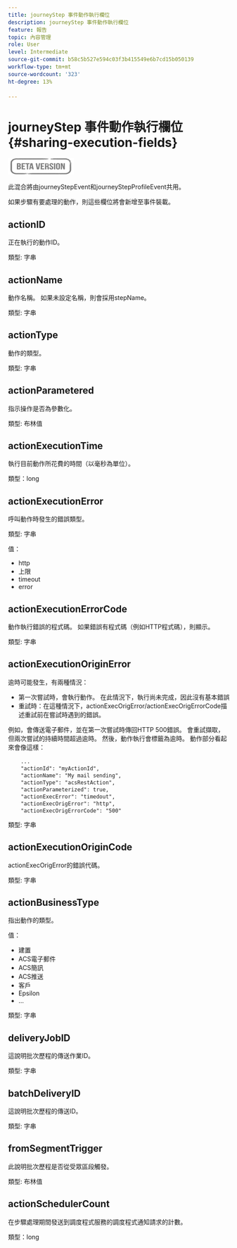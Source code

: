 ```yaml
---
title: journeyStep 事件動作執行欄位
description: journeyStep 事件動作執行欄位
feature: 報告
topic: 內容管理
role: User
level: Intermediate
source-git-commit: b58c5b527e594c03f3b415549e6b7cd15b050139
workflow-type: tm+mt
source-wordcount: '323'
ht-degree: 13%

---
```


# journeyStep 事件動作執行欄位 {#sharing-execution-fields}

![](../assets/do-not-localize/badge.png)

此混合將由journeyStepEvent和journeyStepProfileEvent共用。

如果步驟有要處理的動作，則這些欄位將會新增至事件裝載。

## actionID

正在執行的動作ID。

類型: 字串

## actionName

動作名稱。 如果未設定名稱，則會採用stepName。

類型: 字串

## actionType

動作的類型。

類型: 字串

## actionParametered

指示操作是否為參數化。

類型: 布林值

## actionExecutionTime

執行目前動作所花費的時間（以毫秒為單位）。

類型：long

## actionExecutionError

呼叫動作時發生的錯誤類型。

類型: 字串

值：
* http
* 上限
* timeout
* error

## actionExecutionErrorCode

動作執行錯誤的程式碼。 如果錯誤有程式碼（例如HTTP程式碼），則顯示。

類型: 字串

## actionExecutionOriginError

逾時可能發生，有兩種情況：

* 第一次嘗試時，會執行動作。 在此情況下，執行尚未完成，因此沒有基本錯誤
* 重試時：在這種情況下，actionExecOrigError/actionExecOrigErrorCode描述重試前在嘗試時遇到的錯誤。

例如，會傳送電子郵件，並在第一次嘗試時傳回HTTP 500錯誤。 會重試擷取，但兩次嘗試的持續時間超過逾時。 然後，動作執行會標籤為逾時。 動作部分看起來會像這樣：

```
    ...
    "actionId": "myActionId",
    "actionName": "My mail sending",
    "actionType": "acsRestAction",
    "actionParameterized": true,
    "actionExecError": "timedout",
    "actionExecOrigError": "http",
    "actionExecOrigErrorCode": "500"
```

類型: 字串

## actionExecutionOriginCode

actionExecOrigError的錯誤代碼。

類型: 字串

## actionBusinessType

指出動作的類型。

值：

* 建置
* ACS電子郵件
* ACS簡訊
* ACS推送
* 客戶
* Epsilon
* ...

類型: 字串

## deliveryJobID

這說明批次歷程的傳送作業ID。

類型: 字串

## batchDeliveryID

這說明批次歷程的傳送ID。

類型: 字串

## fromSegmentTrigger

此說明批次歷程是否從受眾區段觸發。

類型: 布林值

## actionSchedulerCount

在步驟處理期間發送到調度程式服務的調度程式通知請求的計數。

類型：long
